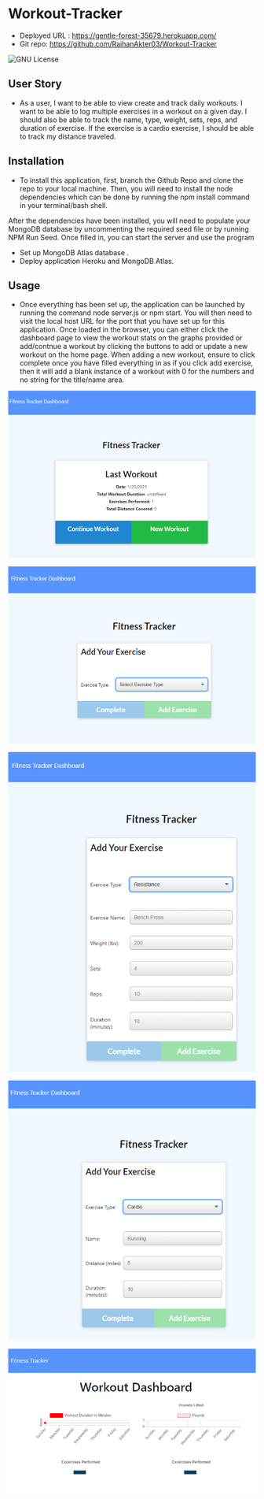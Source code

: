 # Workout-Tracker

* Deployed URL : https://gentle-forest-35679.herokuapp.com/  
* Git repo:  https://github.com/RaihanAkter03/Workout-Tracker 


![GNU License](https://img.shields.io/badge/license-GNU-green)




## User Story

* As a user, I want to be able to view create and track daily workouts. I want to be able to log multiple exercises in a workout on a given day. I should also be able to track the name, type, weight, sets, reps, and duration of exercise. If the exercise is a cardio exercise, I should be able to track my distance traveled.

## Installation

* To install this application, first, branch the Github Repo and clone the repo to your local machine. Then, you will need to install the node dependencies which can be done by running the npm install command in your terminal/bash shell.

After the dependencies have been installed, you will need to populate your MongoDB database by uncommenting the required seed file or by running NPM Run Seed. Once filled in, you can start the server and use the program

* Set up MongoDB Atlas database . 
* Deploy application Heroku and MongoDB Atlas.


## Usage

* Once everything has been set up, the application can be launched by running the command node server.js or npm start. You will then need to visit the local host URL for the port that you have set up for this application. Once loaded in the browser, you can either click the dashboard page to view the workout stats on the graphs provided or add/contnue a workout by clicking the buttons to add or update a new workout on the home page. When adding a new workout, ensure to click complete once you have filled everything in as if you click add exercise, then it will add a blank instance of a workout with 0 for the numbers and no string for the title/name area.


![last workout](public/img/app1.PNG)

![add workout](public/img/app2.PNG)

![add resistance workout](public/img/app3.PNG)

![add cardio workout](public/img/app4.PNG)

![workout dashboard](public/img/app5.PNG)

